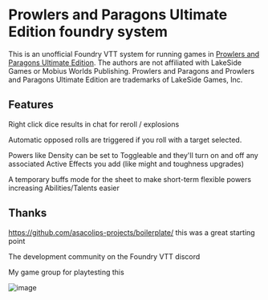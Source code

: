 # Prowlers and Paragons Ultimate Edition foundry system

This is an unofficial Foundry VTT system for running games in [Prowlers and Paragons Ultimate Edition](https://mobiusworldspublishing.com/products/prowlers-paragons-ultimate-edition/). The authors are not affiliated with LakeSide Games or Mobius Worlds Publishing. Prowlers and Paragons and Prowlers and Paragons Ultimate Edition are trademarks of LakeSide Games, Inc.

## Features

Right click dice results in chat for reroll / explosions

Automatic opposed rolls are triggered if you roll with a target selected.

Powers like Density can be set to Toggleable and they'll turn on and off any associated Active Effects you add (like might and toughness upgrades)

A temporary buffs mode for the sheet to make short-term flexible powers increasing Abilities/Talents easier

## Thanks

https://github.com/asacolips-projects/boilerplate/ this was a great starting point

The development community on the Foundry VTT discord

My game group for playtesting this

![image](https://github.com/user-attachments/assets/cb19dd34-2aeb-49a3-ad47-e58cb83176c0)
